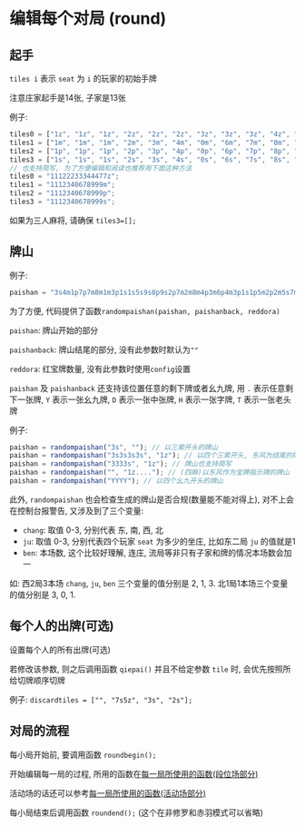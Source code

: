 # 编辑每个对局 (round)

## 起手

`tiles i` 表示 `seat` 为 `i` 的玩家的初始手牌

注意庄家起手是14张, 子家是13张

例子:

```js
tiles0 = ["1z", "1z", "1z", "2z", "2z", "2z", "3z", "3z", "3z", "4z", "4z", "4z", "7z", "7z"];
tiles1 = ["1m", "1m", "1m", "2m", "3m", "4m", "0m", "6m", "7m", "8m", "9m", "9m", "9m"];
tiles2 = ["1p", "1p", "1p", "2p", "3p", "4p", "0p", "6p", "7p", "8p", "9p", "9p", "9p"];
tiles3 = ["1s", "1s", "1s", "2s", "3s", "4s", "0s", "6s", "7s", "8s", "9s", "9s", "9s"];
// 也支持简写, 为了方便编辑和阅读也推荐用下面这种方法
tiles0 = "11122233344477z";
tiles1 = "1112340678999m";
tiles2 = "1112340678999p";
tiles3 = "1112340678999s";
```

如果为三人麻将, 请确保 `tiles3=[];`

## 牌山

例子:

```js
paishan = "3s4m1p7p7m8m1m3p1s1s5s9s8p9s2p7m2m8m4p3m6p4m3p1s1p5m2p2m5s7m0s3m4m6m8m6p0m4p7p1p8p3p1s1p2m3m7s3p7s9m2p8p4p6m9p6m9p7p7s8p6p4p6z9s9s7p9p6p7s5s2p5z6s3z4s2z0p7z8s1z2s4z5m";
```

为了方便, 代码提供了函数`randompaishan(paishan, paishanback, reddora)`

`paishan`: 牌山开始的部分

`paishanback`: 牌山结尾的部分, 没有此参数时默认为`""`

`reddora`: 红宝牌数量, 没有此参数时使用`config`设置

`paishan` 及 `paishanback` 还支持该位置任意的剩下牌或者幺九牌, 用 `.` 表示任意剩下一张牌, `Y` 表示一张幺九牌, `D`
表示一张中张牌,
`H` 表示一张字牌, `T` 表示一张老头牌

例子:

```js
paishan = randompaishan("3s", ""); // 以三索开头的牌山
paishan = randompaishan("3s3s3s3s", "1z"); // 以四个三索开头, 东风为结尾的牌山
paishan = randompaishan("3333s", "1z"); // 牌山也支持简写
paishan = randompaishan("", "1z...."); // (四麻)以东风作为宝牌指示牌的牌山
paishan = randompaishan("YYYY"); // 以四个幺九开头的牌山
```

此外, `randompaishan` 也会检查生成的牌山是否合规(数量能不能对得上), 对不上会在控制台报警告, 又涉及到了三个变量:

- `chang`: 取值 0-3, 分别代表 东, 南, 西, 北
- `ju`: 取值 0-3, 分别代表四个玩家 `seat` 为多少的坐庄, 比如东二局 `ju` 的值就是1
- `ben`: 本场数, 这个比较好理解, 连庄, 流局等非只有子家和牌的情况本场数会加一

如: 西2局3本场 `chang`, `ju`, `ben` 三个变量的值分别是 2, 1, 3. 北1局1本场三个变量的值分别是 3, 0, 1.

## 每个人的出牌(可选)

设置每个人的所有出牌(可选)

若修改该参数, 则之后调用函数 `qiepai()` 并且不给定参数 `tile` 时, 会优先按照所给切牌顺序切牌

例子: `discardtiles = ["", "7s5z", "3s", "2s"];`

## 对局的流程

每小局开始前, 要调用函数 `roundbegin();`

开始编辑每一局的过程, 所用的函数在[每一局所使用的函数(段位场部分)](每一局所使用的函数（段位场部分）.md)

活动场的话还可以参考[每一局所使用的函数(活动场部分)](每一局所使用的函数（活动场部分）.md)

每小局结束后调用函数 `roundend();` (这个在非修罗和赤羽模式可以省略)
